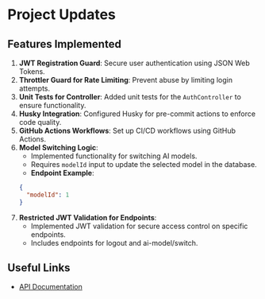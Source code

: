 # Project Updates

## Features Implemented

1. **JWT Registration Guard**: Secure user authentication using JSON Web Tokens.
2. **Throttler Guard for Rate Limiting**: Prevent abuse by limiting login attempts.
3. **Unit Tests for Controller**: Added unit tests for the `AuthController` to ensure functionality.
4. **Husky Integration**: Configured Husky for pre-commit actions to enforce code quality.
5. **GitHub Actions Workflows**: Set up CI/CD workflows using GitHub Actions.
6. **Model Switching Logic**:
    - Implemented functionality for switching AI models.
    - Requires `modelId` input to update the selected model in the database.
    - **Endpoint Example**:
   ```json
   {
     "modelId": 1
   }

6. **Restricted JWT Validation for Endpoints**:
    - Implemented JWT validation for secure access control on specific endpoints.
    - Includes endpoints for logout and ai-model/switch.

## Useful Links
- [API Documentation](https://bothubtech-production.up.railway.app/api)

